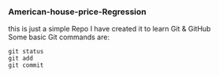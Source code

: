 ### American-house-price-Regression
this is just a simple Repo I have created it to learn Git &amp; GitHub\
Some basic Git commands are:
```
git status
git add
git commit
```
